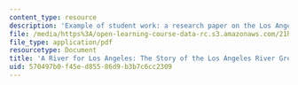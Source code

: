 ```yaml
---
content_type: resource
description: 'Example of student work: a research paper on the Los Angeles River Greenway.'
file: /media/https%3A/open-learning-course-data-rc.s3.amazonaws.com/21h-234j-downtown-spring-2005/570497b0f45ed85586d9b3b7c6cc2309_11026_sherman04.pdf
file_type: application/pdf
resourcetype: Document
title: 'A River for Los Angeles: The Story of the Los Angeles River Greenway '
uid: 570497b0-f45e-d855-86d9-b3b7c6cc2309
---
```

